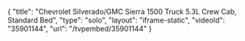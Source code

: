 {
    "title": "Chevrolet Silverado\/GMC Sierra 1500 Truck 5.3L Crew Cab, Standard Bed",
    "type": "solo",
    "layout": "iframe-static",
    "videoId": "35901144",
    "url": "\/tvpembed\/35901144"
}